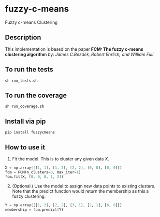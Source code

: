 # fuzzy-c-means
Fuzzy c-means Clustering


## Description
This implementation is based on the paper
**FCM: The fuzzy c-means clustering algorithm**  by: *James C.Bezdek, Robert Ehrlich, and  William Full*

## To run the tests
`sh run_tests.sh`

## To run the coverage
`sh run_coverage.sh`

## Install via pip
```pip install fuzzycmeans```


## How to use it
1. Fit the model. This is to cluster any given data *X*.
```Python
X = np.array([[1, 1], [1, 2], [2, 2], [0, 0], [0, 0]])
fcm = FCM(n_clusters=3, max_iter=1)
fcm.fit(X, [0, 0, 0, 1, 2])
```
2. (Optional.) Use the model to assign new data points to existing clusters. Note that the predict function would return the membership as this a fuzzy clustering. 
```Python
Y = np.array([[1, 2], [2, 2], [3, 1], [2, 1], [6, 8]])
membership = fcm.predict(Y)
```


